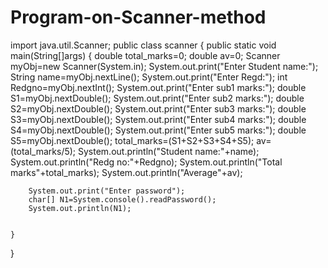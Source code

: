 # Program-on-Scanner-method
import java.util.Scanner;
public class scanner {
	public static void main(String[]args)
	{
		double total_marks=0;
		double av=0;
		Scanner myObj=new Scanner(System.in);
		System.out.print("Enter Student name:");
		String name=myObj.nextLine();
		System.out.print("Enter Regd:");
		int Redgno=myObj.nextInt();
		System.out.print("Enter sub1 marks:");
		double S1=myObj.nextDouble();
		System.out.print("Enter sub2 marks:");
		double S2=myObj.nextDouble();
		System.out.print("Enter sub3 marks:");
		double S3=myObj.nextDouble();
		System.out.print("Enter sub4 marks:");
		double S4=myObj.nextDouble();
		System.out.print("Enter sub5 marks:");
		double S5=myObj.nextDouble();
		total_marks=(S1+S2+S3+S4+S5);
		av=(total_marks/5);
		System.out.println("Student name:"+name);
		System.out.println("Redg no:"+Redgno);
		System.out.println("Total marks"+total_marks);
		System.out.println("Average"+av);
		
		System.out.print("Enter password");
		char[] N1=System.console().readPassword();
		System.out.println(N1);
		
	
	}

}

